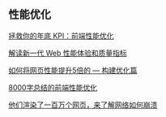 ## 性能优化

[拯救你的年底 KPI：前端性能优化](https://mp.weixin.qq.com/s/oituAksNyhTUQ76FSgkFiQ)

[解读新一代 Web 性能体验和质量指标](https://mp.weixin.qq.com/s/xv7mWi3ApCfETqC6Kl-B9A)

[如何将网页性能提升5倍的 — 构建优化篇](https://mp.weixin.qq.com/s?__biz=MzI1ODk2Mjk0Nw==&mid=2247487357&idx=1&sn=b5fe62e80766f02431d7869515f77a06&chksm=ea016c11dd76e5079abebca887e5aa3444507068adf6ac97526b889887f10c1ed1daa02b9efa&scene=126&sessionid=1610198026&key=07b4f1eb0a7780761444ea95f8f07c0b28286bed065380efc96b272f5366188472f22076154389887fde1240147af72e67575d7fe7a7e2bd9e7de8a0aa9b667665a0209df104531ee41f03499d51a1de63d59f8bae2dca0ed0d3d3598410ca49259a711c1c3331c0dc436f97ffef1e5bacd7a4a2b18c9d66d4a0807c2910346e&ascene=1&uin=Mzc2MjkyMjk0MQ%3D%3D&devicetype=Windows+10+x64&version=6300002f&lang=zh_CN&exportkey=AzsItfXxt8uwWYbv4XJlxKw%3D&pass_ticket=uG0ITW7VbQre912sCs3w03oa5DNRIG3UHrL1%2FYIYsorCPizXQjGGAVEkkNHwDWci&wx_header=0)

[8000字总结的前端性能优化](https://mp.weixin.qq.com/s?__biz=Mzg5ODA5NTM1Mw==&mid=2247491435&idx=1&sn=63fece4e90184b67fd7b4df5e5fe46ff&chksm=c0669efdf71117eb2c32c805336daf56642fe5d2c2b47a688bdb3e8244450ef27527f2764d92&mpshare=1&scene=24&srcid=0104kRlGUQPKfsWRQqY1BwVp&sharer_sharetime=1609753161774&sharer_shareid=18af4598a510ab1911de864d55f65d3a&key=b32b778d3cd3c426ab9eac467a31a54add999e33c069773ba18c980c6a70fe246d90f80e3c7fb8b1000eb2ea4281f8bedc758b0cf78033784122d64403f3bb579ac7f907fdaa1dcca27f2eef480e803800c345ee9a5df21773bdb1c41243e247388c85c86082c214dd89abf647d588b17c71f476ddabf270a7f64ff1debe487b&ascene=14&uin=Mzc2MjkyMjk0MQ%3D%3D&devicetype=Windows+10+x64&version=6300002f&lang=zh_CN&exportkey=A%2B9CyHTXZosx49ddTUpIzXg%3D&pass_ticket=uG0ITW7VbQre912sCs3w03oa5DNRIG3UHrL1%2FYIYsorCPizXQjGGAVEkkNHwDWci&wx_header=0)

[他们渲染了一百万个网页，来了解网络如何崩溃](https://mp.weixin.qq.com/s?__biz=MzUyNDYxNDAyMg==&mid=2247487594&idx=2&sn=004b14f7b201a032a905272d11aedf53&chksm=fa2bf083cd5c7995191bed6b784bf2140919f8f6ad8dd8a76ae842874e73f3f453b90d529b52&mpshare=1&scene=24&srcid=0105T6lVZAV3PaerSN3AkmaM&sharer_sharetime=1609838198318&sharer_shareid=18af4598a510ab1911de864d55f65d3a&key=fac416e293c6ddd1830cd43ed4064fcd1f4985ad61592884757d8387b91eb445affda75f611c2c301f02fe8d5cdb5f19e8bc83b1bf43f91a11153f4d78e639c92081b4c0142702978c20451b2a02ab5de1fbdf9a3bdc7a6c6bf9654f1f3353f091afa6f0577e732fd81ee7c4326ac2cd1152eb96ba9b80aebfad2b5cd44ad891&ascene=14&uin=Mzc2MjkyMjk0MQ%3D%3D&devicetype=Windows+10+x64&version=6300002f&lang=zh_CN&exportkey=Axfp4ZgmdvFzlAP79vLmBKA%3D&pass_ticket=uG0ITW7VbQre912sCs3w03oa5DNRIG3UHrL1%2FYIYsorCPizXQjGGAVEkkNHwDWci&wx_header=0)